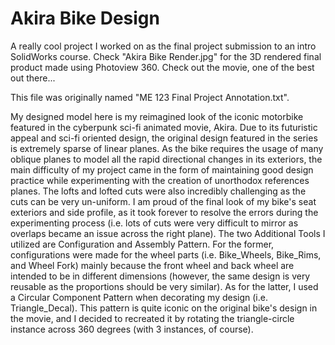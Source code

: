 # Akira Bike Design

A really cool project I worked on as the final project submission to an intro SolidWorks course. Check "Akira Bike Render.jpg" for the 3D rendered final product made using Photoview 360. Check out the movie, one of the best out there...

This file was originally named "ME 123 Final Project Annotation.txt".

My designed model here is my reimagined look of the iconic motorbike featured in the cyberpunk sci-fi animated movie, Akira. Due to its futuristic appeal and sci-fi oriented design, the original design featured in the series is extremely sparse of linear planes. As the bike requires the usage of many oblique planes to model all the rapid directional changes in its exteriors, the main difficulty of my project came in the form of maintaining good design practice while experimenting with the creation of unorthodox references planes. The lofts and lofted cuts were also incredibly challenging as the cuts can be very un-uniform. I am proud of the final look of my bike's seat exteriors and side profile, as it took forever to resolve the errors during the experimenting process (i.e. lots of cuts were very difficult to mirror as overlaps became an issue across the right plane). The two Additional Tools I utilized are Configuration and Assembly Pattern. For the former, configurations were made for the wheel parts (i.e. Bike_Wheels, Bike_Rims, and Wheel Fork) mainly because the front wheel and back wheel are intended to be in different dimensions (however, the same design is very reusable as the proportions should be very similar). As for the latter, I used a Circular Component Pattern when decorating my design (i.e. Triangle_Decal). This pattern is quite iconic on the original bike's design in the movie, and I decided to recreated it by rotating the triangle-circle instance across 360 degrees (with 3 instances, of course).
